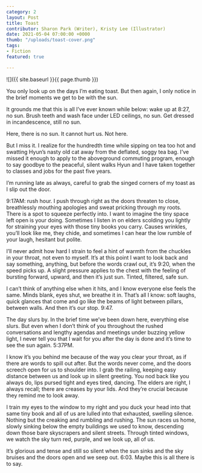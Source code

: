 ```yaml
---
category: 2
layout: Post
title: Toast
contributor: Sharon Park (Writer), Kristy Lee (Illustrator)
date: 2021-05-04 07:00:00 +0000
thumb: "/uploads/toast-cover.png"
tags: 
- Fiction
featured: true

---
```

![]({{ site.baseurl }}{{ page.thumb }})

You only look up on the days I’m eating toast. But then again, I only notice in the brief moments we get to be with the sun.

It grounds me that this is all I’ve ever known while below: wake up at 8:27, no sun. Brush teeth and wash face under LED ceilings, no sun. Get dressed in incandescence, still no sun. 

Here, there is no sun. It cannot hurt us. Not here.

But I miss it. I realize for the hundredth time while sipping on tea too hot and swatting Hyun’s nasty old cat away from the deflated, soggy tea bag. I’ve missed it enough to apply to the aboveground commuting program, enough to say goodbye to the peaceful, silent walks Hyun and I have taken together to classes and jobs for the past five years. 

I’m running late as always, careful to grab the singed corners of my toast as I slip out the door. 

9:17AM: rush hour. I push through right as the doors threaten to close, breathlessly mouthing apologies and sweat pricking through my roots. There is a spot to squeeze perfectly into. I want to imagine the tiny space left open is your doing. Sometimes I listen in on elders scolding you lightly for straining your eyes with those tiny books you carry. Causes wrinkles, you’ll look like me, they chide, and sometimes I can hear the low rumble of your laugh, hesitant but polite. 

I’ll never admit how hard I strain to feel a hint of warmth from the chuckles in your throat, not even to myself. It’s at this point I want to look back and say something, anything, but before the words crawl out, it’s 9:20, when the speed picks up. A slight pressure applies to the chest with the feeling of bursting forward, upward, and then it’s just sun. Tinted, filtered, safe sun. 

I can’t think of anything else when it hits, and I know everyone else feels the same. Minds blank, eyes shut, we breathe it in. That’s all I know: soft laughs, quick glances that come and go like the beams of light between pillars, between walls. And then it’s our stop. 9:47. 

The day slurs by. In the brief time we’ve been down here, everything else slurs. But even when I don’t think of you throughout the rushed conversations and lengthy agendas and meetings under buzzing yellow light, I never tell you that I wait for you after the day is done and it’s time to see the sun again. 5:37PM. 

I know it’s you behind me because of the way you clear your throat, as if there are words to spill out after. But the words never come, and the doors screech open for us to shoulder into. I grab the railing, keeping easy distance between us and look up in silent greeting. You nod back like you always do, lips pursed tight and eyes tired, dancing. The elders are right, I always recall; there are creases by your lids. And they’re crucial because they remind me to look away. 

I train my eyes to the window to my right and you duck your head into that same tiny book and all of us are lulled into that exhausted, swelling silence. Nothing but the creaking and rumbling and rushing. The sun races us home, slowly sinking below the empty buildings we used to know, descending down those bare skyscrapers and silent streets. Through tinted windows, we watch the sky turn red, purple, and we look up, all of us. 

It’s glorious and tense and still so silent when the sun sinks and the sky bruises and the doors open and we seep out. 6:03. 
Maybe this is all there is to say.
